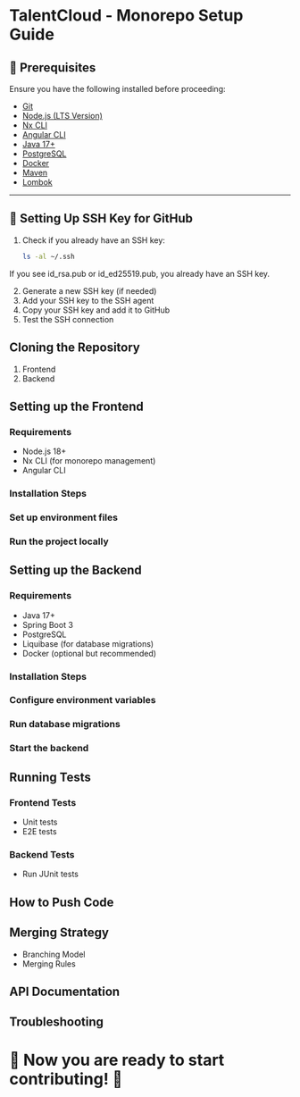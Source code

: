 # TalentCloud - Monorepo Setup Guide

## 📌 Prerequisites

Ensure you have the following installed before proceeding:

- [Git](https://git-scm.com/downloads)
- [Node.js (LTS Version)](https://nodejs.org/)
- [Nx CLI](https://nx.dev/getting-started/installation)
- [Angular CLI](https://angular.io/cli)
- [Java 17+](https://adoptium.net/)
- [PostgreSQL](https://www.postgresql.org/download/)
- [Docker](https://www.docker.com/products/docker-desktop/)
- [Maven](https://maven.apache.org/download.cgi)
- [Lombok](https://projectlombok.org/download)

---

## 🔑 Setting Up SSH Key for GitHub

1. Check if you already have an SSH key:
   ```sh
   ls -al ~/.ssh

If you see id_rsa.pub or id_ed25519.pub, you already have an SSH key.

2. Generate a new SSH key (if needed)
3. Add your SSH key to the SSH agent
4. Copy your SSH key and add it to GitHub
5. Test the SSH connection

## Cloning the Repository
1. Frontend
2. Backend

## Setting up the Frontend
### Requirements
- Node.js 18+
- Nx CLI (for monorepo management)
- Angular CLI
### Installation Steps
### Set up environment files
### Run the project locally

## Setting up the Backend
### Requirements
- Java 17+
- Spring Boot 3
- PostgreSQL
- Liquibase (for database migrations)
- Docker (optional but recommended)
### Installation Steps
### Configure environment variables
### Run database migrations
### Start the backend

## Running Tests
### Frontend Tests
- Unit tests
- E2E tests
### Backend Tests
- Run JUnit tests

## How to Push Code

## Merging Strategy
- Branching Model
- Merging Rules

## API Documentation

## Troubleshooting 

# 🎯 Now you are ready to start contributing! 🚀

   


